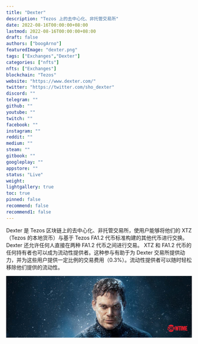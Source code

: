 ```yaml
---
title: "Dexter"
description: "Tezos 上的去中心化、非托管交易所"
date: 2022-08-16T00:00:00+08:00
lastmod: 2022-08-16T00:00:00+08:00
draft: false
authors: ["boogArno"]
featuredImage: "dexter.png"
tags: ["Exchanges","Dexter"]
categories: ["nfts"]
nfts: ["Exchanges"]
blockchain: "Tezos"
website: "https://www.dexter.com/"
twitter: "https://twitter.com/sho_dexter"
discord: ""
telegram: ""
github: ""
youtube: ""
twitch: ""
facebook: ""
instagram: ""
reddit: ""
medium: ""
steam: ""
gitbook: ""
googleplay: ""
appstore: ""
status: "Live"
weight: 
lightgallery: true
toc: true
pinned: false
recommend: false
recommend1: false
---
```

Dexter 是 Tezos 区块链上的去中心化、非托管交易所，使用户能够将他们的 XTZ（Tezos 的本地货币）与基于 Tezos FA1.2 代币标准构建的其他代币进行交换。 Dexter 还允许任何人直接在两种 FA1.2 代币之间进行交易。 XTZ 和 FA1.2 代币的任何持有者也可以成为流动性提供者。这种参与有助于为 Dexter 交易所提供动力，并为这些用户提供一定比例的交易费用（0.3%）。流动性提供者可以随时轻松移除他们提供的流动性。

![1500x500](1500x500.jpg)

